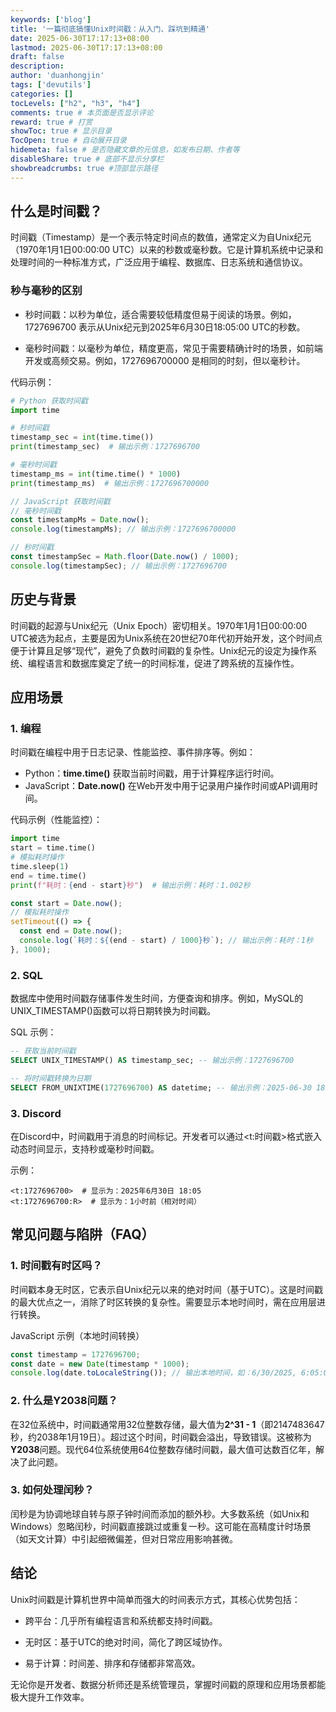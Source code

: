 ```yaml
---
keywords: ['blog']
title: '一篇彻底搞懂Unix时间戳：从入门、踩坑到精通'
date: 2025-06-30T17:17:13+08:00
lastmod: 2025-06-30T17:17:13+08:00
draft: false
description: 
author: 'duanhongjin'
tags: ['devutils']
categories: []
tocLevels: ["h2", "h3", "h4"]
comments: true # 本页面是否显示评论
reward: true # 打赏
showToc: true # 显示目录
TocOpen: true # 自动展开目录
hidemeta: false # 是否隐藏文章的元信息，如发布日期、作者等
disableShare: true # 底部不显示分享栏
showbreadcrumbs: true #顶部显示路径
---
```

## 什么是时间戳？

时间戳（Timestamp）是一个表示特定时间点的数值，通常定义为自Unix纪元（1970年1月1日00:00:00 UTC）以来的秒数或毫秒数。它是计算机系统中记录和处理时间的一种标准方式，广泛应用于编程、数据库、日志系统和通信协议。

### 秒与毫秒的区别

- 秒时间戳：以秒为单位，适合需要较低精度但易于阅读的场景。例如，1727696700 表示从Unix纪元到2025年6月30日18:05:00 UTC的秒数。

- 毫秒时间戳：以毫秒为单位，精度更高，常见于需要精确计时的场景，如前端开发或高频交易。例如，1727696700000 是相同的时刻，但以毫秒计。

代码示例：
```python
# Python 获取时间戳
import time

# 秒时间戳
timestamp_sec = int(time.time())
print(timestamp_sec)  # 输出示例：1727696700

# 毫秒时间戳
timestamp_ms = int(time.time() * 1000)
print(timestamp_ms)  # 输出示例：1727696700000
```
```javascript
// JavaScript 获取时间戳
// 毫秒时间戳
const timestampMs = Date.now();
console.log(timestampMs); // 输出示例：1727696700000

// 秒时间戳
const timestampSec = Math.floor(Date.now() / 1000);
console.log(timestampSec); // 输出示例：1727696700
```

## 历史与背景

时间戳的起源与Unix纪元（Unix Epoch）密切相关。1970年1月1日00:00:00 UTC被选为起点，主要是因为Unix系统在20世纪70年代初开始开发，这个时间点便于计算且足够“现代”，避免了负数时间戳的复杂性。Unix纪元的设定为操作系统、编程语言和数据库奠定了统一的时间标准，促进了跨系统的互操作性。

## 应用场景

### 1. 编程

时间戳在编程中用于日志记录、性能监控、事件排序等。例如：

- Python：**time.time()** 获取当前时间戳，用于计算程序运行时间。
- JavaScript：**Date.now()** 在Web开发中用于记录用户操作时间或API调用时间。

代码示例（性能监控）：
```python
import time
start = time.time()
# 模拟耗时操作
time.sleep(1)
end = time.time()
print(f"耗时：{end - start}秒")  # 输出示例：耗时：1.002秒
```
```javascript
const start = Date.now();
// 模拟耗时操作
setTimeout(() => {
  const end = Date.now();
  console.log(`耗时：${(end - start) / 1000}秒`); // 输出示例：耗时：1秒
}, 1000);
```

### 2. SQL

数据库中使用时间戳存储事件发生时间，方便查询和排序。例如，MySQL的UNIX_TIMESTAMP()函数可以将日期转换为时间戳。

SQL 示例：
```sql
-- 获取当前时间戳
SELECT UNIX_TIMESTAMP() AS timestamp_sec; -- 输出示例：1727696700

-- 将时间戳转换为日期
SELECT FROM_UNIXTIME(1727696700) AS datetime; -- 输出示例：2025-06-30 18:05:00
```
### 3. Discord

在Discord中，时间戳用于消息的时间标记。开发者可以通过<t:时间戳>格式嵌入动态时间显示，支持秒或毫秒时间戳。

示例：
```
<t:1727696700>  # 显示为：2025年6月30日 18:05
<t:1727696700:R>  # 显示为：1小时前（相对时间）
```
## 常见问题与陷阱（FAQ）

### 1. 时间戳有时区吗？

时间戳本身无时区，它表示自Unix纪元以来的绝对时间（基于UTC）。这是时间戳的最大优点之一，消除了时区转换的复杂性。需要显示本地时间时，需在应用层进行转换。

JavaScript 示例（本地时间转换）
```javascript
const timestamp = 1727696700;
const date = new Date(timestamp * 1000);
console.log(date.toLocaleString()); // 输出本地时间，如：6/30/2025, 6:05:00 PM
```
### 2. 什么是Y2038问题？

在32位系统中，时间戳通常用32位整数存储，最大值为**2^31 - 1**（即2147483647秒，约2038年1月19日）。超过这个时间，时间戳会溢出，导致错误。这被称为**Y2038**问题。现代64位系统使用64位整数存储时间戳，最大值可达数百亿年，解决了此问题。

### 3. 如何处理闰秒？

闰秒是为协调地球自转与原子钟时间而添加的额外秒。大多数系统（如Unix和Windows）忽略闰秒，时间戳直接跳过或重复一秒。这可能在高精度计时场景（如天文计算）中引起细微偏差，但对日常应用影响甚微。

## 结论

Unix时间戳是计算机世界中简单而强大的时间表示方式，其核心优势包括：

- 跨平台：几乎所有编程语言和系统都支持时间戳。

- 无时区：基于UTC的绝对时间，简化了跨区域协作。

- 易于计算：时间差、排序和存储都非常高效。

无论你是开发者、数据分析师还是系统管理员，掌握时间戳的原理和应用场景都能极大提升工作效率。
